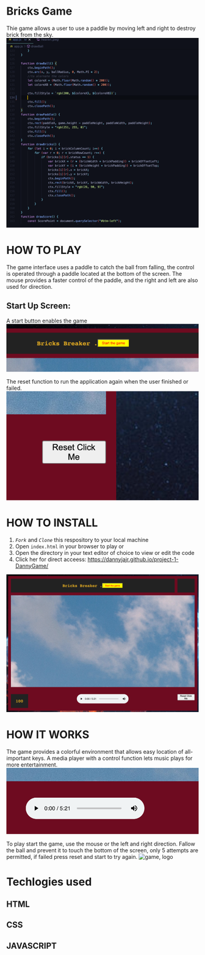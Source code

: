 # Bricks Game
Thie game allows a user to use a paddle by moving left and right to destroy brick from the sky.
![code, screen](/Screenshot.png)


# HOW TO PLAY
 
The game interface uses a paddle to catch the ball from falling, the control is operated through a paddle located at the bottom of the screen. The mouse provides a faster control of the paddle, and the right and left are also used for direction. 



## Start Up Screen:
A start button enables the game
![start, logo](/gameStart.png)

The reset function to run the application again when the user finished or failed.
![reset, logo](/gamereset.png)





# HOW TO INSTALL
1. *`Fork`* and *`Clone`* this respository to your local machine
2. Open `index.html` in your browser to play or 
3. Open the directory in your text editor of choice to view or edit the code
4. Click her for direct acceess: https://dannyjajr.github.io/project-1-DannyGame/ 

![game, start](/startgame.png)



# HOW IT WORKS
The game provides a colorful environment that allows easy location of all-important keys. A media player with a control function lets music plays for more entertainment.
![media, logo](/gameMedia.png)

To play start the game, use the mouse or the left and right direction. Fallow the ball and prevent it to touch the bottom of the screen, only 5 attempts are permitted, if failed press reset and start to try again. 
![game, logo](/gamefinished.png)


# Techlogies used
## HTML
## CSS
## JAVASCRIPT





